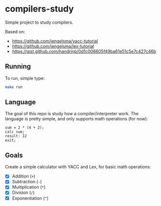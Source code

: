 # compilers-study

Simple project to study compilers.

Based on:
- https://github.com/jengelsma/yacc-tutorial
- https://github.com/jengelsma/lex-tutorial
- https://gist.github.com/handrinp/0d1c006605f49ba61e51c5e7c427c46b

## Running

To run, simple type:
```bash
make run
```

## Language
The goal of this repo is study how a compiler/interpreter work. The language is pretty simple,
and only supports math operations (for now):

```
sum = 2 * (4 + 2);
calc sum;
result: 12
exit;
```

## Goals
Create a simple calculator with YACC and Lex, for basic math operations:
- [x] Addition (`+`)
- [x] Subtraction (`-`)
- [x] Multiplication (`*`)
- [x] Division (`/`)
- [x] Exponentiation (`^`)
